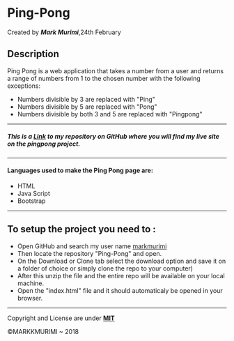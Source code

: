# Ping-Pong
Created by ***Mark Murimi***,24th February

## Description
Ping Pong is a web application that takes a number from a user and returns a range of numbers from 1 to the chosen number with the following exceptions:
* Numbers divisible by 3 are replaced with "Ping"
* Numbers divisible by 5 are replaced with "Pong"
* Numbers divisible by both 3 and 5 are replaced with "Pingpong"

---
##### This is a [Link](https://github.com/markmurimi/pingpong) to my repository on GitHub where you will find my live site on the pingpong project.

---

#### Languages used to make the Ping Pong page are:
* HTML
* Java Script
* Bootstrap

---

## To setup the project you need to :
* Open GitHub and search my user name [markmurimi](https://github.com/markmurimi)
* Then locate the repository "Ping-Pong" and open.
* On the Download or Clone tab select the download option and save it on a folder of choice or simply clone the repo to your computer)
* After this unzip the file and the entire repo will be available on your local machine.
* Open the "index.html" file and it should automaticaly be opened in your browser.

---
Copyright and License are under [**MIT**]()

©MARKKMURIMI ~ 2018 
